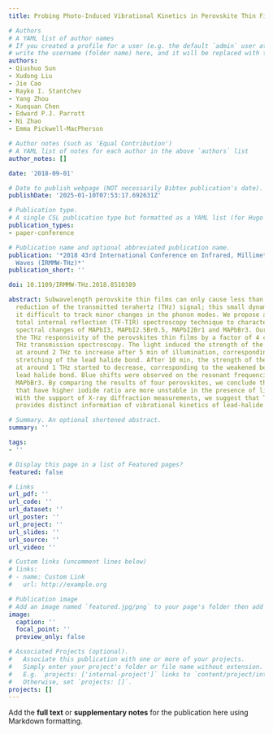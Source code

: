 ```yaml
---
title: Probing Photo-Induced Vibrational Kinetics in Perovskite Thin Films

# Authors
# A YAML list of author names
# If you created a profile for a user (e.g. the default `admin` user at `content/authors/admin/`), 
# write the username (folder name) here, and it will be replaced with their full name and linked to their profile.
authors:
- Qiushuo Sun
- Xudong Liu
- Jie Cao
- Rayko I. Stantchev
- Yang Zhou
- Xuequan Chen
- Edward P.J. Parrott
- Ni Zhao
- Emma Pickwell-MacPherson

# Author notes (such as 'Equal Contribution')
# A YAML list of notes for each author in the above `authors` list
author_notes: []

date: '2018-09-01'

# Date to publish webpage (NOT necessarily Bibtex publication's date).
publishDate: '2025-01-10T07:53:17.692631Z'

# Publication type.
# A single CSL publication type but formatted as a YAML list (for Hugo requirements).
publication_types:
- paper-conference

# Publication name and optional abbreviated publication name.
publication: '*2018 43rd International Conference on Infrared, Millimeter, and Terahertz
  Waves (IRMMW-THz)*'
publication_short: ''

doi: 10.1109/IRMMW-THz.2018.8510389

abstract: Subwavelength perovskite thin films can only cause less than a 10% intensity
  reduction of the transmitted terahertz (THz) signal; this small dynamic range makes
  it difficult to track minor changes in the phonon modes. We propose a THz thin film
  total internal reflection (TF-TIR) spectroscopy technique to characterize photo-induced
  spectral changes of MAPbI3, MAPbI2.5Br0.5, MAPbI2Br1 and MAPbBr3. Our approach enhanced
  the THz responsivity of the perovskites thin films by a factor of 4 compared to
  THz transmission spectroscopy. The light induced the strength of the phonon modes
  at around 2 THz to increase after 5 min of illumination, corresponding to the enhanced
  stretching of the lead halide bond. After 10 min, the strength of the phonon modes
  at around 1 THz started to decrease, corresponding to the weakened bending of the
  lead halide bond. Blue shifts were observed on the resonant frequencies apart from
  MAPbBr3. By comparing the results of four perovskites, we conclude the perovskites
  that have higher iodide ratio are more unstable in the presence of light and moisture.
  With the support of X-ray diffraction measurements, we suggest that THz TF-TIR spectroscopy
  provides distinct information of vibrational kinetics of lead-halide bond in perovskites.

# Summary. An optional shortened abstract.
summary: ''

tags:
- ''

# Display this page in a list of Featured pages?
featured: false

# Links
url_pdf: ''
url_code: ''
url_dataset: ''
url_poster: ''
url_project: ''
url_slides: ''
url_source: ''
url_video: ''

# Custom links (uncomment lines below)
# links:
# - name: Custom Link
#   url: http://example.org

# Publication image
# Add an image named `featured.jpg/png` to your page's folder then add a caption below.
image:
  caption: ''
  focal_point: ''
  preview_only: false

# Associated Projects (optional).
#   Associate this publication with one or more of your projects.
#   Simply enter your project's folder or file name without extension.
#   E.g. `projects: ['internal-project']` links to `content/project/internal-project/index.md`.
#   Otherwise, set `projects: []`.
projects: []
---
```


Add the **full text** or **supplementary notes** for the publication here using Markdown formatting.
